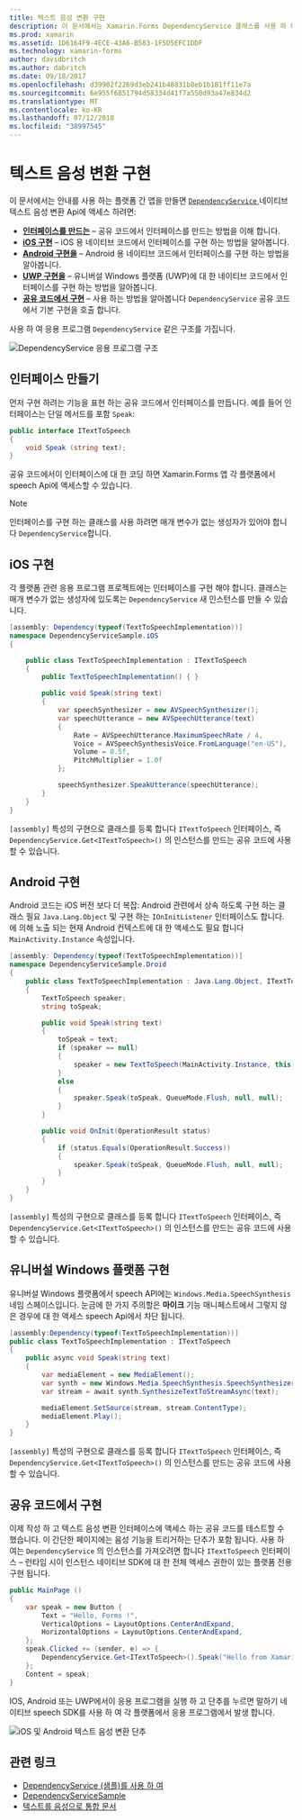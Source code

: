 ```yaml
---
title: 텍스트 음성 변환 구현
description: 이 문서에서는 Xamarin.Forms DependencyService 클래스를 사용 하 여 각 플랫폼의 기본 텍스트 음성 변환 API를 호출 하는 방법에 설명 합니다.
ms.prod: xamarin
ms.assetid: 1D6164F9-4ECE-43A6-B583-1F5D5EFC1DDF
ms.technology: xamarin-forms
author: davidbritch
ms.author: dabritch
ms.date: 09/18/2017
ms.openlocfilehash: d39902f2269d3eb241b48831b8eb1b181ff11e7a
ms.sourcegitcommit: 6e955f6851794d58334d41f7a550d93a47e834d2
ms.translationtype: MT
ms.contentlocale: ko-KR
ms.lasthandoff: 07/12/2018
ms.locfileid: "38997545"
---
```

# <a name="implementing-text-to-speech"></a>텍스트 음성 변환 구현

이 문서에서는 안내를 사용 하는 플랫폼 간 앱을 만들면 [ `DependencyService` ](xref:Xamarin.Forms.DependencyService) 네이티브 텍스트 음성 변환 Api에 액세스 하려면:

- **[인터페이스를 만드는](#Creating_the_Interface)**  &ndash; 공유 코드에서 인터페이스를 만드는 방법을 이해 합니다.
- **[iOS 구현](#iOS_Implementation)**  &ndash; iOS 용 네이티브 코드에서 인터페이스를 구현 하는 방법을 알아봅니다.
- **[Android 구현을](#Android_Implementation)**  &ndash; Android 용 네이티브 코드에서 인터페이스를 구현 하는 방법을 알아봅니다.
- **[UWP 구현을](#WindowsImplementation)**  &ndash; 유니버설 Windows 플랫폼 (UWP)에 대 한 네이티브 코드에서 인터페이스를 구현 하는 방법을 알아봅니다.
- **[공유 코드에서 구현](#Implementing_in_Shared_Code)**  &ndash; 사용 하는 방법을 알아봅니다 `DependencyService` 공유 코드에서 기본 구현을 호출 합니다.

사용 하 여 응용 프로그램 `DependencyService` 같은 구조를 가집니다.

![](text-to-speech-images/tts-diagram.png "DependencyService 응용 프로그램 구조")

<a name="Creating_the_Interface" />

## <a name="creating-the-interface"></a>인터페이스 만들기

먼저 구현 하려는 기능을 표현 하는 공유 코드에서 인터페이스를 만듭니다. 예를 들어 인터페이스는 단일 메서드를 포함 `Speak`:

```csharp
public interface ITextToSpeech
{
    void Speak (string text);
}
```

공유 코드에서이 인터페이스에 대 한 코딩 하면 Xamarin.Forms 앱 각 플랫폼에서 speech Api에 액세스할 수 있습니다.

> [!NOTE]
> 인터페이스를 구현 하는 클래스를 사용 하려면 매개 변수가 없는 생성자가 있어야 합니다 `DependencyService`합니다.

<a name="iOS_Implementation" />

## <a name="ios-implementation"></a>iOS 구현

각 플랫폼 관련 응용 프로그램 프로젝트에는 인터페이스를 구현 해야 합니다. 클래스는 매개 변수가 없는 생성자에 있도록는 `DependencyService` 새 인스턴스를 만들 수 있습니다.

```csharp
[assembly: Dependency(typeof(TextToSpeechImplementation))]
namespace DependencyServiceSample.iOS
{

    public class TextToSpeechImplementation : ITextToSpeech
    {
        public TextToSpeechImplementation() { }

        public void Speak(string text)
        {
            var speechSynthesizer = new AVSpeechSynthesizer();
            var speechUtterance = new AVSpeechUtterance(text)
            {
                Rate = AVSpeechUtterance.MaximumSpeechRate / 4,
                Voice = AVSpeechSynthesisVoice.FromLanguage("en-US"),
                Volume = 0.5f,
                PitchMultiplier = 1.0f
            };

            speechSynthesizer.SpeakUtterance(speechUtterance);
        }
    }
}
```

`[assembly]` 특성의 구현으로 클래스를 등록 합니다 `ITextToSpeech` 인터페이스, 즉 `DependencyService.Get<ITextToSpeech>()` 의 인스턴스를 만드는 공유 코드에 사용할 수 있습니다.

<a name="Android_Implementation" />

## <a name="android-implementation"></a>Android 구현

Android 코드는 iOS 버전 보다 더 복잡: Android 관련에서 상속 하도록 구현 하는 클래스 필요 `Java.Lang.Object` 및 구현 하는 `IOnInitListener` 인터페이스도 합니다. 에 의해 노출 되는 현재 Android 컨텍스트에 대 한 액세스도 필요 합니다 `MainActivity.Instance` 속성입니다.

```csharp
[assembly: Dependency(typeof(TextToSpeechImplementation))]
namespace DependencyServiceSample.Droid
{
    public class TextToSpeechImplementation : Java.Lang.Object, ITextToSpeech, TextToSpeech.IOnInitListener
    {
        TextToSpeech speaker;
        string toSpeak;

        public void Speak(string text)
        {
            toSpeak = text;
            if (speaker == null)
            {
                speaker = new TextToSpeech(MainActivity.Instance, this);
            }
            else
            {
                speaker.Speak(toSpeak, QueueMode.Flush, null, null);
            }
        }

        public void OnInit(OperationResult status)
        {
            if (status.Equals(OperationResult.Success))
            {
                speaker.Speak(toSpeak, QueueMode.Flush, null, null);
            }
        }
    }
}
```

`[assembly]` 특성의 구현으로 클래스를 등록 합니다 `ITextToSpeech` 인터페이스, 즉 `DependencyService.Get<ITextToSpeech>()` 의 인스턴스를 만드는 공유 코드에 사용할 수 있습니다.

<a name="WindowsImplementation" />

## <a name="universal-windows-platform-implementation"></a>유니버설 Windows 플랫폼 구현

유니버설 Windows 플랫폼에서 speech API에는 `Windows.Media.SpeechSynthesis` 네임 스페이스입니다. 눈금에 한 가지 주의할은 **마이크** 기능 매니페스트에서 그렇지 않은 경우에 대 한 액세스 speech Api에서 차단 됩니다.

```csharp
[assembly:Dependency(typeof(TextToSpeechImplementation))]
public class TextToSpeechImplementation : ITextToSpeech
{
    public async void Speak(string text)
    {
        var mediaElement = new MediaElement();
        var synth = new Windows.Media.SpeechSynthesis.SpeechSynthesizer();
        var stream = await synth.SynthesizeTextToStreamAsync(text);

        mediaElement.SetSource(stream, stream.ContentType);
        mediaElement.Play();
    }
}
```

`[assembly]` 특성의 구현으로 클래스를 등록 합니다 `ITextToSpeech` 인터페이스, 즉 `DependencyService.Get<ITextToSpeech>()` 의 인스턴스를 만드는 공유 코드에 사용할 수 있습니다.

<a name="Implementing_in_Shared_Code" />

## <a name="implementing-in-shared-code"></a>공유 코드에서 구현

이제 작성 하 고 텍스트 음성 변환 인터페이스에 액세스 하는 공유 코드를 테스트할 수 했습니다. 이 간단한 페이지에는 음성 기능을 트리거하는 단추가 포함 됩니다. 사용 하 여는 `DependencyService` 의 인스턴스를 가져오려면 합니다 `ITextToSpeech` 인터페이스 &ndash; 런타임 시이 인스턴스 네이티브 SDK에 대 한 전체 액세스 권한이 있는 플랫폼 전용 구현 됩니다.

```csharp
public MainPage ()
{
    var speak = new Button {
        Text = "Hello, Forms !",
        VerticalOptions = LayoutOptions.CenterAndExpand,
        HorizontalOptions = LayoutOptions.CenterAndExpand,
    };
    speak.Clicked += (sender, e) => {
        DependencyService.Get<ITextToSpeech>().Speak("Hello from Xamarin Forms");
    };
    Content = speak;
}
```

IOS, Android 또는 UWP에서이 응용 프로그램을 실행 하 고 단추를 누르면 말하기 네이티브 speech SDK를 사용 하 여 각 플랫폼에서 응용 프로그램에서 발생 합니다.

 ![iOS 및 Android 텍스트 음성 변환 단추](text-to-speech-images/running.png "텍스트 음성 변환 샘플")


## <a name="related-links"></a>관련 링크

- [DependencyService (샘플)를 사용 하 여](https://developer.xamarin.com/samples/xamarin-forms/UsingDependencyService/)
- [DependencyServiceSample](https://developer.xamarin.com/samples/xamarin-forms/DependencyService/DependencyServiceSample/)
- [텍스트를 음성으로 통합 문서](https://developer.xamarin.com/workbooks/xamarin-forms/application-fundamentals/text-to-speech/text-to-speech.workbook)
